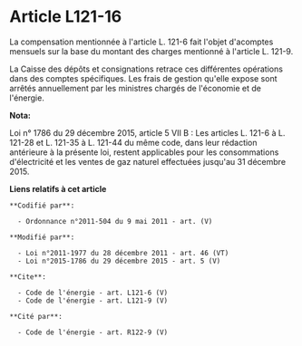 # Article L121-16

La compensation mentionnée à l'article L. 121-6 fait l'objet d'acomptes mensuels sur la base du montant des charges mentionné
à l'article L. 121-9. 

La Caisse des dépôts et consignations retrace ces différentes opérations dans des comptes spécifiques. Les frais de gestion
qu'elle expose sont arrêtés annuellement par les ministres chargés de l'économie et de l'énergie.

**Nota:**

Loi n° 1786 du 29 décembre 2015, article 5 VII B : Les articles L. 121-6 à L. 121-28 et L. 121-35 à L. 121-44 du même code,
dans leur rédaction antérieure à la présente loi, restent applicables pour les consommations d'électricité et les ventes de
gaz naturel effectuées jusqu'au 31 décembre 2015.

**Liens relatifs à cet article**

	**Codifié par**:

	  - Ordonnance n°2011-504 du 9 mai 2011 - art. (V)

	**Modifié par**:

	  - Loi n°2011-1977 du 28 décembre 2011 - art. 46 (VT)
	  - Loi n°2015-1786 du 29 décembre 2015 - art. 5 (V)

	**Cite**:

	  - Code de l'énergie - art. L121-6 (V)
	  - Code de l'énergie - art. L121-9 (V)

	**Cité par**:

	  - Code de l'énergie - art. R122-9 (V)
